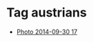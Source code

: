 <!--
title: Tag austrians
date: 2020-06-28T14:38:48.324Z
tags:
-->
# Tag austrians

 * [Photo 2014-09-30 17](98817635237.md)